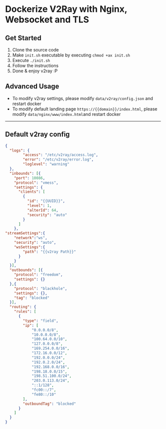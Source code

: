 # Dockerize V2Ray with Nginx, Websocket and TLS

## Get Started
1. Clone the source code
2. Make `init.sh` executable by executing `chmod +ax init.sh`
3. Execute `./init.sh`
4. Follow the instructions 
5. Done & enjoy v2ray :P

## Advanced Usage
- To modify v2ray settings, please modify `data/v2ray/config.json` and restart docker
- To modify default landing page `https://{{domain}}/index.html`, please modify `data/nginx/www/index.html`and restart docker

---

## Default v2ray config
``` json
{
  "logs": {
        "access": "/etc/v2ray/access.log",
        "error": "/etc/v2ray/error.log",
        "loglevel": "warning"
  },
  "inbounds": [{
    "port": 10086,
    "protocol": "vmess",
    "settings": {
      "clients": [
        {
          "id": "{{UUID}}",
          "level": 1,
          "alterId": 64,
          "security": "auto"
        }
      ]
    },
"streamSettings":{
    "network":"ws",
    "security": "auto",
    "wsSettings":{
        "path": "{{v2ray Path}}"
      }
    }
  }],
  "outbounds": [{
    "protocol": "freedom",
    "settings": {}
  },{
    "protocol": "blackhole",
    "settings": {},
    "tag": "blocked"
  }],
  "routing": {
    "rules": [
      {
        "type": "field",
        "ip": [
            "0.0.0.0/8",
            "10.0.0.0/8",
            "100.64.0.0/10",
            "127.0.0.0/8",
            "169.254.0.0/16",
            "172.16.0.0/12",
            "192.0.0.0/24",
            "192.0.2.0/24",
            "192.168.0.0/16",
            "198.18.0.0/15",
            "198.51.100.0/24",
            "203.0.113.0/24",
            "::1/128",
            "fc00::/7",
            "fe80::/10"
        ],
        "outboundTag": "blocked"
      }
    ]
  }
}

```